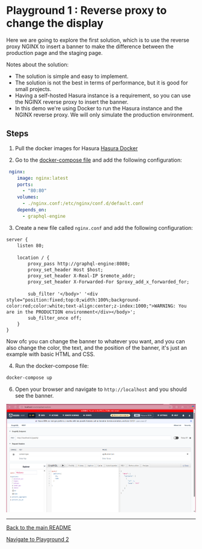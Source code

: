 # Playground 1 : Reverse proxy to change the display

Here we are going to explore the first solution, which is to use the reverse proxy NGINX to insert a banner to make the difference between the production page and the staging page. 

Notes about the solution:
- The solution is simple and easy to implement.
- The solution is not the best in terms of performance, but it is good for small projects.
- Having a self-hosted Hasura instance is a requirement, so you can use the NGINX reverse proxy to insert the banner.
- In this demo we're using Docker to run the Hasura instance and the NGINX reverse proxy. We will only simulate the production environment.

## Steps
1. Pull the docker images for Hasura 
[Hasura Docker](https://hasura.io/docs/2.0/getting-started/docker-simple/)

2. Go to the [docker-compose file](docker-compose.yml) and add the following configuration:

```yaml
 nginx:
    image: nginx:latest
    ports:
      - "80:80" 
    volumes:
      - ./nginx.conf:/etc/nginx/conf.d/default.conf
    depends_on:
      - graphql-engine
```

3. Create a new file called `nginx.conf` and add the following configuration:

```nginx
server {
    listen 80;

    location / {
        proxy_pass http://graphql-engine:8080; 
        proxy_set_header Host $host;
        proxy_set_header X-Real-IP $remote_addr;
        proxy_set_header X-Forwarded-For $proxy_add_x_forwarded_for;

        sub_filter '</body>' '<div style="position:fixed;top:0;width:100%;background-color:red;color:white;text-align:center;z-index:1000;">WARNING: You are in the PRODUCTION environment</div></body>';
        sub_filter_once off;
    }
}

```

Now ofc you can change the banner to whatever you want, and you can also change the color, the text, and the position of the banner, it's just an example with basic HTML and CSS.

4. Run the docker-compose file:

```bash
docker-compose up
```

6. Open your browser and navigate to `http://localhost` and you should see the banner.

![Banner in the Prod environment example](image.png)

---
[Back to the main README](../README.md)

[Navigate to Playground 2](../Playground2/README.md)
